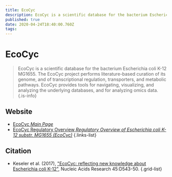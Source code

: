 ```yaml
---
title: EcoCyc
description: EcoCyc is a scientific database for the bacterium Escherichia coli K-12 MG1655. 
published: true
date: 2020-04-24T18:40:00.760Z
tags: 
---
```


# EcoCyc

> EcoCyc is a scientific database for the bacterium Escherichia coli K-12 MG1655. The EcoCyc project performs literature-based curation of its genome, and of transcriptional regulation, transporters, and metabolic pathways.
&NewLine;
EcoCyc provides tools for navigating, visualizing, and analyzing the underlying databases, and for analyzing omics data.
{.is-info}



## Website

- [EcoCyc *Main Page*](https://ecocyc.org/)
- [EcoCyc Regulatory Overview *Regulatory Overview of Escherichia coli K-12 substr. MG1655 (EcoCyc)*](https://ecocyc.org/overviewsWeb/regOv.shtml)
{.links-list}

## Citation

- Keseler et al. (2017), ["EcoCyc: reflecting new knowledge about Escherichia coli K-12"](https://academic.oup.com/nar/article/45/D1/D543/2605724), Nucleic Acids Research 45:D543-50.
{.grid-list}